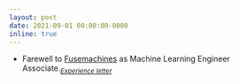 ```yaml
---
layout: post
date: 2021-09-01 00:00:00-0000
inline: true
---
```


- Farewell to [Fusemachines](https://fusemachines.com/) as Machine Learning Engineer Associate._<sub>[Experience letter](/files/experience_fuse.pdf)</sub>_
